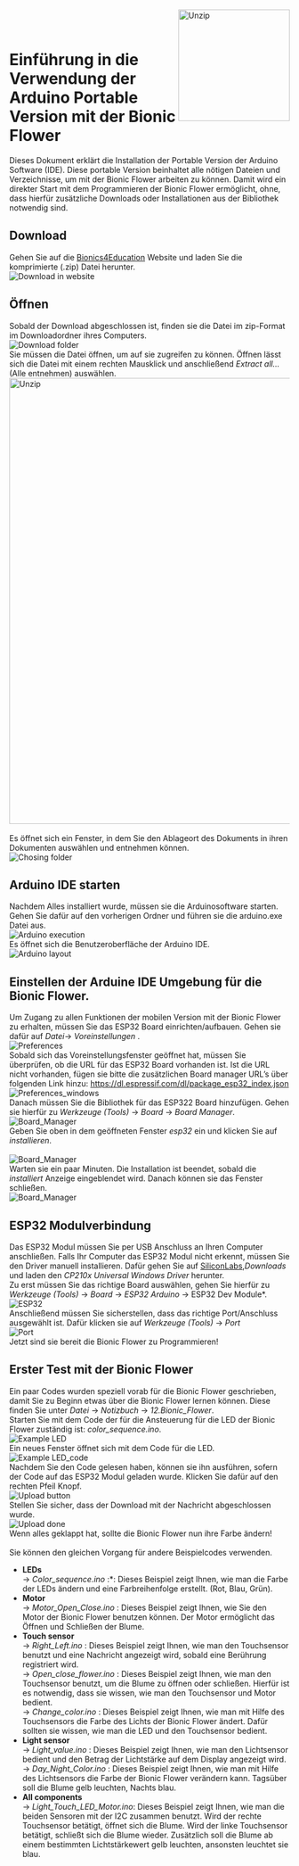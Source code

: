 
<br><img src="../img/Logo_Festo.png" alt="Unzip" width="200" align="right"/> <br>
<br>
# Einführung in die Verwendung der Arduino Portable Version mit der Bionic Flower

Dieses Dokument erklärt die Installation der Portable Version der Arduino Software (IDE). Diese portable Version beinhaltet alle nötigen Dateien und Verzeichnisse, um mit der Bionic Flower arbeiten zu können. Damit wird ein direkter Start mit dem Programmieren der Bionic Flower ermöglicht, ohne,  dass hierfür zusätzliche Downloads oder Installationen aus der Bibliothek notwendig sind.
## Download 
Gehen Sie auf die [Bionics4Education](https://www.bionics4education.com/startseite/support) Website und laden Sie die komprimierte (.zip) Datei herunter.
<br>![Download in website](../img/SC_Download_B4E_WebSite_LVNZ.png)

## Öffnen
Sobald der Download abgeschlossen ist, finden sie die Datei im zip-Format im Downloadordner ihres Computers.
<br>![Download folder](../img/SC_Download_Folder_LVNZ.png)
<br>Sie müssen die Datei öffnen, um auf sie zugreifen zu können. Öffnen lässt sich die Datei mit einem rechten Mausklick und anschließend *Extract all...* (Alle entnehmen) auswählen.
<br><img src="../img/SC_Extrac_LVNZ.png" alt="Unzip" width="800"/> <br>
<br>Es öffnet sich ein Fenster, in dem Sie den Ablageort des Dokuments in ihren Dokumenten auswählen und entnehmen können.
<br>![Chosing folder](../img/SC_Docuements_LVNZ.png)

## Arduino IDE starten
Nachdem Alles installiert wurde, müssen sie die Arduinosoftware starten. Gehen Sie dafür auf den vorherigen Ordner und führen sie die arduino.exe Datei aus.
<br>![Arduino execution ](../img/SC_Arduino_execution-LVNZ.png)
<br> Es öffnet sich die Benutzeroberfläche der Arduino IDE. 
<br>![Arduino layout ](../img/Arduino_Layout.PNG)

## Einstellen der Arduine IDE Umgebung für die Bionic Flower.
Um Zugang zu allen Funktionen der mobilen Version mit der Bionic Flower zu erhalten, müssen Sie das ESP32 Board einrichten/aufbauen. Gehen sie dafür auf *Datei*-> *Voreinstellungen* .
<br>![Preferences](../img/SC_Preferences_Menu_LVNZ.png)
<br>Sobald sich das Voreinstellungsfenster geöffnet hat, müssen Sie überprüfen, ob die URL für das ESP32 Board vorhanden ist. Ist die URL nicht vorhanden, fügen sie bitte die zusätzlichen Board manager URL’s über folgenden Link hinzu:  https://dl.espressif.com/dl/package_esp32_index.json 
<br>![Preferences_windows](../img/SC_Preferences_Windows_LVNZ.png)
<br>Danach müssen Sie die Bibliothek für das ESP322 Board hinzufügen. Gehen sie hierfür zu *Werkzeuge (Tools)* -> *Board* -> *Board Manager*.
<br>![Board_Manager](../img/Board_Manager.png)
<br>Geben Sie oben in dem geöffneten Fenster *esp32* ein und klicken Sie auf *installieren*.  
<br>![Board_Manager](../img/SC_ESP32_installation_LVNZ.png)
<br>Warten sie ein paar Minuten. Die Installation ist beendet, sobald die *installiert* Anzeige eingeblendet wird. Danach können sie das Fenster schließen. 
<br>![Board_Manager](../img/SC_esp32_installed_LVNZ.png)

## ESP32 Modulverbindung
Das ESP32 Modul müssen Sie per USB Anschluss an Ihren Computer anschließen. Falls Ihr Computer das ESP32 Modul nicht erkennt, müssen Sie den Driver manuell installieren. Dafür gehen Sie auf  [SiliconLabs](https://www.silabs.com/developers/usb-to-uart-bridge-vcp-drivers),*Downloads* und laden den *CP210x Universal Windows Driver* herunter.
<br> Zu erst müssen Sie das richtige Board auswählen,  gehen Sie hierfür zu *Werkzeuge (Tools)* -> *Board* -> *ESP32 Arduino* -> ESP32 Dev Module*. 
<br>![ESP32](../img/SC_Select_Board-LVNZ.png)
<br> Anschließend müssen Sie sicherstellen, dass das richtige Port/Anschluss ausgewählt ist. Dafür klicken sie auf *Werkzeuge (Tools)* -> *Port*
<br>![Port](../img/Port.PNG)
<br>Jetzt sind sie bereit die Bionic Flower zu Programmieren! 

## Erster Test mit der Bionic Flower
Ein paar Codes wurden speziell vorab für die Bionic Flower geschrieben, damit Sie zu Beginn etwas über die Bionic Flower lernen können. Diese finden Sie unter *Datei* -> *Notizbuch* -> *12.Bionic_Flower*.
<br>Starten Sie mit dem Code der für die Ansteuerung für die LED der Bionic Flower zuständig ist: *color_sequence.ino*.
<br>![Example LED](../img/color_sequence_exemple.PNG)
<br>Ein neues Fenster öffnet sich mit dem Code für die LED. 
<br>![Example LED_code](../img/Color_sequence_code.PNG)
<br> Nachdem Sie den Code gelesen haben, können sie ihn ausführen, sofern der Code auf das ESP32 Modul geladen wurde.
Klicken Sie dafür auf den rechten Pfeil Knopf.
<br>![Upload button](../img/SC_Upload_Code-LVNZ.png)
<br>Stellen Sie sicher, dass der Download mit der Nachricht abgeschlossen wurde.
<br>![Upload done](../img/upload_done.PNG)
<br> Wenn alles geklappt hat, sollte die Bionic Flower nun ihre Farbe ändern! 
<br>
<br> Sie können den gleichen Vorgang für andere Beispielcodes verwenden. 
* **LEDs**
    <br>-> *Color_sequence.ino* :*: Dieses Beispiel zeigt Ihnen, wie man die Farbe der LEDs ändern und eine Farbreihenfolge erstellt. (Rot, Blau, Grün).
 * **Motor**
    <br>-> *Motor_Open_Close.ino* : Dieses Beispiel zeigt Ihnen, wie Sie den Motor der Bionic Flower benutzen können. Der Motor ermöglicht das Öffnen und Schließen der Blume.
 * **Touch sensor**
   <br> -> *Right_Left.ino* : Dieses Beispiel zeigt Ihnen, wie man den Touchsensor benutzt und eine Nachricht angezeigt wird, sobald eine Berührung registriert wird.
   <br> -> *Open_close_flower.ino* : Dieses Beispiel zeigt Ihnen, wie man den Touchsensor benutzt, um die Blume zu öffnen oder schließen. Hierfür ist es notwendig, dass sie wissen, wie man den Touchsensor und Motor bedient.
   <br> -> *Change_color.ino* : Dieses Beispiel zeigt Ihnen, wie man mit Hilfe des Touchsensors die Farbe des Lichts der Bionic Flower ändert. Dafür sollten sie wissen, wie man die LED und den Touchsensor bedient.  
 * **Light sensor**
   <br> -> *Light_value.ino* : Dieses Beispiel zeigt Ihnen, wie man den Lichtsensor bedient und den Betrag der Lichtstärke auf dem Display angezeigt wird. 
   <br> -> *Day_Night_Color.ino* : Dieses Beispiel zeigt Ihnen, wie man mit Hilfe des Lichtsensors die Farbe der Bionic Flower verändern kann. Tagsüber soll die Blume gelb leuchten, Nachts blau.
 * **All components** 
 <br> -> *Light_Touch_LED_Motor.ino*: Dieses Beispiel zeigt Ihnen, wie man die beiden Sensoren mit der I2C zusammen benutzt.  Wird der rechte Touchsensor betätigt, öffnet sich die Blume. Wird der linke Touchsensor betätigt, schließt sich die Blume wieder. Zusätzlich soll die Blume ab einem bestimmten Lichtstärkewert gelb leuchten, ansonsten leuchtet sie blau.





